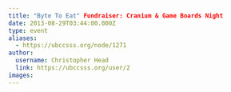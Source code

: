 ```yaml
---
title: "Byte To Eat" Fundraiser: Cranium & Game Boards Night 
date: 2013-08-29T03:44:00.000Z
type: event
aliases:
  - https://ubccsss.org/node/1271
author:
  username: Christopher Head
  link: https://ubccsss.org/user/2
images:
---
```


